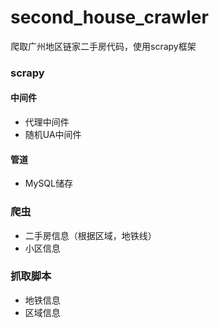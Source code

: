 # second_house_crawler
爬取广州地区链家二手房代码，使用scrapy框架
### scrapy
#### 中间件
- 代理中间件
- 随机UA中间件
#### 管道
- MySQL储存
### 爬虫
- 二手房信息（根据区域，地铁线）
- 小区信息
### 抓取脚本
- 地铁信息
- 区域信息
